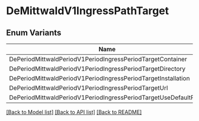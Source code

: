 # DeMittwaldV1IngressPathTarget

## Enum Variants

| Name | Description |
|---- | -----|
| DePeriodMittwaldPeriodV1PeriodIngressPeriodTargetContainer |  |
| DePeriodMittwaldPeriodV1PeriodIngressPeriodTargetDirectory |  |
| DePeriodMittwaldPeriodV1PeriodIngressPeriodTargetInstallation |  |
| DePeriodMittwaldPeriodV1PeriodIngressPeriodTargetUrl |  |
| DePeriodMittwaldPeriodV1PeriodIngressPeriodTargetUseDefaultPage |  |

[[Back to Model list]](../README.md#documentation-for-models) [[Back to API list]](../README.md#documentation-for-api-endpoints) [[Back to README]](../README.md)


